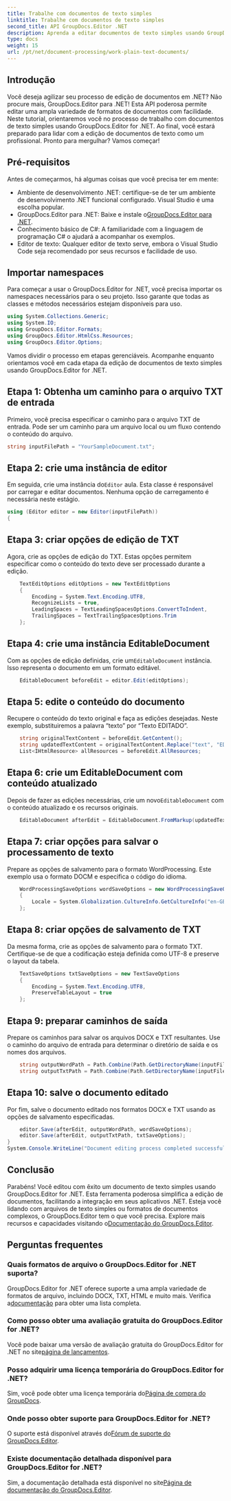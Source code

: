 ```yaml
---
title: Trabalhe com documentos de texto simples
linktitle: Trabalhe com documentos de texto simples
second_title: API GroupDocs.Editor .NET
description: Aprenda a editar documentos de texto simples usando GroupDocs.Editor for .NET com nosso guia passo a passo. Simplifique seu processo de edição de documentos .NET.
type: docs
weight: 15
url: /pt/net/document-processing/work-plain-text-documents/
---
```

## Introdução
Você deseja agilizar seu processo de edição de documentos em .NET? Não procure mais, GroupDocs.Editor para .NET! Esta API poderosa permite editar uma ampla variedade de formatos de documentos com facilidade. Neste tutorial, orientaremos você no processo de trabalho com documentos de texto simples usando GroupDocs.Editor for .NET. Ao final, você estará preparado para lidar com a edição de documentos de texto como um profissional. Pronto para mergulhar? Vamos começar!
## Pré-requisitos
Antes de começarmos, há algumas coisas que você precisa ter em mente:
- Ambiente de desenvolvimento .NET: certifique-se de ter um ambiente de desenvolvimento .NET funcional configurado. Visual Studio é uma escolha popular.
-  GroupDocs.Editor para .NET: Baixe e instale o[GroupDocs.Editor para .NET](https://releases.groupdocs.com/editor/net/).
- Conhecimento básico de C#: A familiaridade com a linguagem de programação C# o ajudará a acompanhar os exemplos.
- Editor de texto: Qualquer editor de texto serve, embora o Visual Studio Code seja recomendado por seus recursos e facilidade de uso.
## Importar namespaces
Para começar a usar o GroupDocs.Editor for .NET, você precisa importar os namespaces necessários para o seu projeto. Isso garante que todas as classes e métodos necessários estejam disponíveis para uso.
```csharp
using System.Collections.Generic;
using System.IO;
using GroupDocs.Editor.Formats;
using GroupDocs.Editor.HtmlCss.Resources;
using GroupDocs.Editor.Options;
```
Vamos dividir o processo em etapas gerenciáveis. Acompanhe enquanto orientamos você em cada etapa da edição de documentos de texto simples usando GroupDocs.Editor for .NET.
## Etapa 1: Obtenha um caminho para o arquivo TXT de entrada
Primeiro, você precisa especificar o caminho para o arquivo TXT de entrada. Pode ser um caminho para um arquivo local ou um fluxo contendo o conteúdo do arquivo.
```csharp
string inputFilePath = "YourSampleDocument.txt";
```
## Etapa 2: crie uma instância de editor
 Em seguida, crie uma instância do`Editor` aula. Esta classe é responsável por carregar e editar documentos. Nenhuma opção de carregamento é necessária neste estágio.
```csharp
using (Editor editor = new Editor(inputFilePath))
{
```
## Etapa 3: criar opções de edição de TXT
Agora, crie as opções de edição do TXT. Estas opções permitem especificar como o conteúdo do texto deve ser processado durante a edição.
```csharp
    TextEditOptions editOptions = new TextEditOptions
    {
        Encoding = System.Text.Encoding.UTF8,
        RecognizeLists = true,
        LeadingSpaces = TextLeadingSpacesOptions.ConvertToIndent,
        TrailingSpaces = TextTrailingSpacesOptions.Trim
    };
```
## Etapa 4: crie uma instância EditableDocument
 Com as opções de edição definidas, crie um`EditableDocument` instância. Isso representa o documento em um formato editável.
```csharp
    EditableDocument beforeEdit = editor.Edit(editOptions);
```
## Etapa 5: edite o conteúdo do documento
Recupere o conteúdo do texto original e faça as edições desejadas. Neste exemplo, substituiremos a palavra “texto” por “Texto EDITADO”.
```csharp
    string originalTextContent = beforeEdit.GetContent();
    string updatedTextContent = originalTextContent.Replace("text", "EDITED text");
    List<IHtmlResource> allResources = beforeEdit.AllResources;
```
## Etapa 6: crie um EditableDocument com conteúdo atualizado
 Depois de fazer as edições necessárias, crie um novo`EditableDocument` com o conteúdo atualizado e os recursos originais.
```csharp
    EditableDocument afterEdit = EditableDocument.FromMarkup(updatedTextContent, allResources);
```
## Etapa 7: criar opções para salvar o processamento de texto
Prepare as opções de salvamento para o formato WordProcessing. Este exemplo usa o formato DOCM e especifica o código do idioma.
```csharp
    WordProcessingSaveOptions wordSaveOptions = new WordProcessingSaveOptions(WordProcessingFormats.Docm)
    {
        Locale = System.Globalization.CultureInfo.GetCultureInfo("en-GB")
    };
```
## Etapa 8: criar opções de salvamento de TXT
Da mesma forma, crie as opções de salvamento para o formato TXT. Certifique-se de que a codificação esteja definida como UTF-8 e preserve o layout da tabela.
```csharp
    TextSaveOptions txtSaveOptions = new TextSaveOptions
    {
        Encoding = System.Text.Encoding.UTF8,
        PreserveTableLayout = true
    };
```
## Etapa 9: preparar caminhos de saída
Prepare os caminhos para salvar os arquivos DOCX e TXT resultantes. Use o caminho do arquivo de entrada para determinar o diretório de saída e os nomes dos arquivos.
```csharp
    string outputWordPath = Path.Combine(Path.GetDirectoryName(inputFilePath), Path.GetFileNameWithoutExtension(inputFilePath) + ".docm");
    string outputTxtPath = Path.Combine(Path.GetDirectoryName(inputFilePath), Path.GetFileNameWithoutExtension(inputFilePath) + ".txt");
```
## Etapa 10: salve o documento editado
Por fim, salve o documento editado nos formatos DOCX e TXT usando as opções de salvamento especificadas.
```csharp
    editor.Save(afterEdit, outputWordPath, wordSaveOptions);
    editor.Save(afterEdit, outputTxtPath, txtSaveOptions);
}
System.Console.WriteLine("Document editing process completed successfully!");
```
## Conclusão
 Parabéns! Você editou com êxito um documento de texto simples usando GroupDocs.Editor for .NET. Esta ferramenta poderosa simplifica a edição de documentos, facilitando a integração em seus aplicativos .NET. Esteja você lidando com arquivos de texto simples ou formatos de documentos complexos, o GroupDocs.Editor tem o que você precisa. Explore mais recursos e capacidades visitando o[Documentação do GroupDocs.Editor](https://reference.groupdocs.com/editor/net/).
## Perguntas frequentes
### Quais formatos de arquivo o GroupDocs.Editor for .NET suporta?
 GroupDocs.Editor for .NET oferece suporte a uma ampla variedade de formatos de arquivo, incluindo DOCX, TXT, HTML e muito mais. Verifica a[documentação](https://reference.groupdocs.com/editor/net/) para obter uma lista completa.
### Como posso obter uma avaliação gratuita do GroupDocs.Editor for .NET?
 Você pode baixar uma versão de avaliação gratuita do GroupDocs.Editor for .NET no site[página de lançamentos](https://releases.groupdocs.com/).
### Posso adquirir uma licença temporária do GroupDocs.Editor for .NET?
Sim, você pode obter uma licença temporária do[Página de compra do GroupDocs](https://purchase.groupdocs.com/temporary-license/).
### Onde posso obter suporte para GroupDocs.Editor for .NET?
 O suporte está disponível através do[Fórum de suporte do GroupDocs.Editor](https://forum.groupdocs.com/c/editor/20).
### Existe documentação detalhada disponível para GroupDocs.Editor for .NET?
 Sim, a documentação detalhada está disponível no site[Página de documentação do GroupDocs.Editor](https://reference.groupdocs.com/editor/net/).